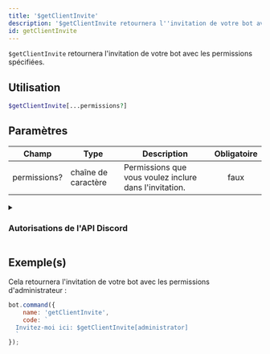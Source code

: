 ```yaml
---
title: '$getClientInvite'
description: '$getClientInvite retournera l''invitation de votre bot avec les permissions spécifiées.'
id: getClientInvite
---
```


`$getClientInvite` retournera l'invitation de votre bot avec les permissions spécifiées.

## Utilisation

```php
$getClientInvite[...permissions?]
```

## Paramètres

| Champ        | Type                | Description                                            | Obligatoire |
| ------------ | ------------------- | ------------------------------------------------------ | :---------: |
| permissions? | chaîne de caractère | Permissions que vous voulez inclure dans l'invitation. |    faux     |

<details>
  <summary><h3> Autorisations de l'API Discord </h3></summary>

| Permissions             |                                                                                     |
| ----------------------- | ----------------------------------------------------------------------------------- |
| createinvite            | Permission de créer des invitations de serveur                                      |
| kickmembers             | Permission d'expulser les membres du serveur                                        |
| banmembers              | Permission de bannir les membres du serveur                                         |
| administrator           | Autorisations d'administrateur                                                      |
| managechannel           | Permission de gérer les salons du serveur                                           |
| manageserver            | Permissions de modifier les paramètres du serveur                                   |
| addreactions            | Permissions d'ajouter des réactions                                                 |
| viewauditlog            | Permission de voir les logs du serveur                                              |
| priorityspeaker         | Voix prioritaire                                                                    |
| stream                  | Permission de diffuser dans les salons vocaux                                       |
| viewchannel             | Permission de voir un certain salon                                                 |
| sendmessages            | Permission d'envoyer des messages dans un certain salon                             |
| sendttsmessages         | Autorisation d'envoyer des messages de synthèse vocale                              |
| managemessages          | Permission de gérer les messages                                                    |
| embedlinks              | Permission d'intégrer des liens                                                     |
| attachfiles             | Permission de joindre des fichiers                                                  |
| readmessagehistory      | Permission de lire l'historique des messages dans un certain salon                  |
| mentioneveryone         | Permission de mentionner `@everyone`/`@here` et tous les rôles                      |
| externalemojis          | Permission d'utiliser des émojis externes                                           |
| viewguildinsights       | Permission de voir les aperçus de la guilde                                         |
| connect                 | Permission de se connecter aux salons vocaux et aux conférences                     |
| mutemembers             | Permission de rendre muet les membres dans les salons vocaux                        |
| deafenmembers           | Permission de rendre sourds les membres dans les salons vocaux                      |
| movemembers             | Permission de déplacer les membres entre les salons vocaux                          |
| usevad                  | Permission d'utiliser la détection des activités vocales                            |
| changenickname          | Permission de changer votre propre pseudo                                           |
| managenicknames         | Autorisation de gérer les pseudos des autres membres                                |
| manageroles             | Permission de gérer les rôles                                                       |
| managewebhooks          | Permission de gérer les webhooks                                                    |
| manageemojisandstickers | Permission de gérer les émojis et les autocollants                                  |
| useappcmds              | Permission d'utiliser les commandes d'application                                   |
| requesttospeak          | Permission de demander la parole lors des conférences                               |
| manageevents            | Permission de gérer les événements                                                  |
| managethreads           | Permission de gérer les fils                                                        |
| usepublicthreads        | Permission d'utiliser des fils publics                                              |
| useprivatethreads       | Permission d'utiliser des fils privés                                               |
| createpublicthreads     | Permission de créer des fils de discussion publics                                  |
| createprivatethreads    | Permission de créer des fils de discussion privés                                   |
| externalstickers        | Permission d'utiliser des autocollants externes                                     |
| sendmessageinthreads    | Permission d'envoyer des messages dans les fils                                     |
| startembeddedactivities | Permission de démarrer des activités dans les salons vocaux                         |
| moderatemembers         | Permission d'exclure temporairement et d'arrêter l'exclusion des membres du serveur |

</details>

## Exemple(s)

Cela retournera l'invitation de votre bot avec les permissions d'administrateur :

```javascript
bot.command({
    name: 'getClientInvite',
    code: `
  Invitez-moi ici: $getClientInvite[administrator]
  `
});
```